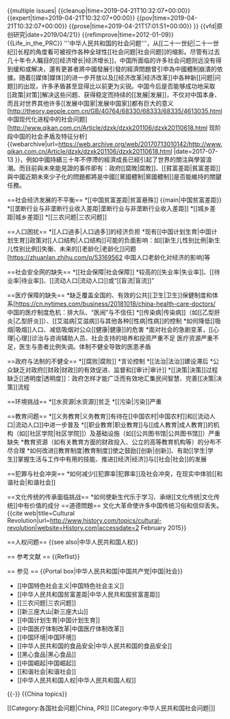 {{multiple issues|
{{cleanup|time=2019-04-21T10:32:07+00:00}}
{{expert|time=2019-04-21T10:32:07+00:00}}
{{pov|time=2019-04-21T10:32:07+00:00}}
{{prose|time=2019-04-21T17:01:51+00:00}}
}}
{{vfd|原创研究|date=2019/04/21}}
{{refimprove|time=2012-01-09}}
{{Life_in_the_PRC}}
'''中华人民共和国的社会问题'''，从[[二十一世纪|二十一世纪]]长程的角度看可被视作各种全球性[[社会问题|社会问题]]的缩影。尽管有过去几十年令人瞩目的[[经济增长|经济增长]]，中国所面临的许多社会问题则远没有得到缓和或解决，還有更甚者將中國發展引發的經濟問題曾引申為中國體制崩潰的依據。随着[[媒体|媒体]]的进一步开放以及[[经济改革|经济改革]]中各种新[[问题|问题]]的出现，许多矛盾甚至显得比以前更为尖锐。中国今后是否能够成功地采取[[政策|对策]]解决这些问题、获得稳定而持续的[[发展|发展]]，不仅对中国本身、而且对世界其他许多[[发展中国家|发展中国家]]都有巨大的意义<ref>[http://theory.people.com.cn/GB/40764/68330/68333/68335/4613035.html 中国现代化进程中的社会问题]</ref><ref>[http://www.qikan.com.cn/Article/dzxk/dzxk201106/dzxk20110618.html 现阶段中国的社会矛盾及特征分析] {{webarchive|url=https://web.archive.org/web/20170713010142/http://www.qikan.com.cn/Article/dzxk/dzxk201106/dzxk20110618.html |date=2017-07-13 }}</ref>，例如中國持續三十年不停滯的經濟成長已經引起了世界的關注與學習浪潮。而目前與未來能見證的事件即有：政府[[腐敗|腐敗]]、[[貧富差距|貧富差距]]與中國近期未來少子化的問題都將是中國[[黨國體制|黨國體制]]是否能維持的關鍵任務。

==社会经济发展的不平衡==
*[[中国贫富差距|贫富悬殊]]
  {{main|中国贫富差距}}
*[[垄断行业与非垄断行业收入差距|垄断行业与非垄断行业收入差距]]
*[[城乡差距|城乡差距]]
*[[三农问题|三农问题]]

==人口困扰==
*[[人口過多|人口過多]]的经济负担
*现有[[中国计划生育|中国计划生育]]政策对[[人口结构|人口结构]]可能的负面影响：如[[新生儿性别比例|新生儿性别比例]]失衡、未来的[[老龄化|老龄化]]问题<ref>[https://zhuanlan.zhihu.com/p/53169562 中国人口老龄化对经济的影响]</ref>等

==社会安全网的缺失==
*[[社会保障|社会保障]]
*较高的[[失业率|失业率]]、[[待业率|待业率]]、[[流动人口|流动人口]]或“[[盲流|盲流]]”

==医疗保障的缺失==
*缺乏覆盖全国的、有效的公共[[卫生|卫生]]保健制度和体系<ref>[https://cn.nytimes.com/business/20181018/china-health-care-doctors/ 中国的医疗制度危机：排大队、“医闹”与不信任]</ref>
*[[传染病|传染病]]（如[[乙型肝炎|乙型肝炎]]）、[[艾滋病|艾滋病]]与其他各种[[性病|性病]]的控制
*如何降低[[吸烟|吸烟]]人口、减低吸烟对公众[[健康|健康]]的危害
*面对社会的急剧变革，[[心理|心理]]诊治与咨询辅助人员、社会支持的培养和投资严重不足
医疗资源严重不足，医生与患者比例失调。体制不健全导致的医患矛盾

==政府与法制的不健全==
*[[腐败|腐败]]
*言论控制
*[[法治|法治]]建设滞后
*公众缺乏对政府[[财政|财政]]的有效促进、监督和[[审计|审计]]
*[[決策|決策]]过程缺乏[[透明度|透明度]]：政府怎样才能广泛而有效地汇集民间智慧、完善[[决策|决策]]流程

==环境挑战==
*[[水资源|水资源]]贫乏
*[[污染|污染]]严重

==教育问题==
*[[义务教育|义务教育]]有待在[[中国农村|中国农村]]和[[流动人口|流动人口]]中进一步普及
*[[职业教育|职业教育]]与[[成人教育|成人教育]]的机构（如[[社区学院|社区学院]]）及基础设施（如[[公共图书馆|公共图书馆]]）严重缺失
*教育资源（如有关教育方面的财政投入、公立的高等教育机构等）的分布不尽合理
*如何改进[[教育制度|教育制度]]使之鼓励[[创新|创新]]、有助[[学生|学生]]掌握生活与工作中有用的技能、推进[[经济|经济]]与[[社会|社会]]的发展

==犯罪与社会冲突==
*如何减少[[犯罪率|犯罪率]]及社会冲突，在现实中体验[[和谐社会|和谐社会]]

==文化传统的传承面临挑战==
*如何使新生代乐于学习、承继[[文化传统|文化传统]]中有价值的成分
==道德問題==
文化大革命使许多中国传统习俗和信仰丢失。<ref>{{cite web|title=Cultural Revolution|url=http://www.history.com/topics/cultural-revolution|website=History.com|accessdate=2 February 2015}}</ref>

==人权问题==
{{see also|中华人民共和国人权}}

== 参考文献 ==
{{Reflist}}

== 参见 ==
{{Portal box|中华人民共和国|中国共产党|中国|社会}}
* [[中国特色社会主义|中国特色社会主义]]
* [[中华人民共和国贫富差距|中华人民共和国贫富差距]]
* [[三农问题|三农问题]]
* [[新三座大山|新三座大山]]
* [[中国计划生育|中国计划生育]]
* [[中国医疗体制改革|中国医疗体制改革]]
* [[中国环境|中国环境]]
* [[中华人民共和国的食品安全|中华人民共和国的食品安全]]
* [[黑心食品|黑心食品]]
* [[中国崛起|中国崛起]]
* [[和谐社会|和谐社会]]
* [[中华人民共和国人权|中华人民共和国人权]]

{{-}}
{{China topics}}

[[Category:各国社会问题|China, PR]]
[[Category:中华人民共和国社会问题|]]